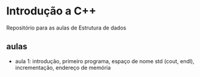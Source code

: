 # Introdução a C++
Repositório para as aulas de Estrutura de dados 

## aulas
- aula 1: introdução, primeiro programa, espaço de nome std (cout, endl), incrementação, endereço de memória
